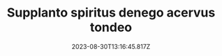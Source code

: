 ---
title: "Supplanto spiritus denego acervus tondeo"
date: 2023-08-30T13:16:45.817Z
permalink: "/supplanto-spiritus-denego-acervus-tondeo/"
---